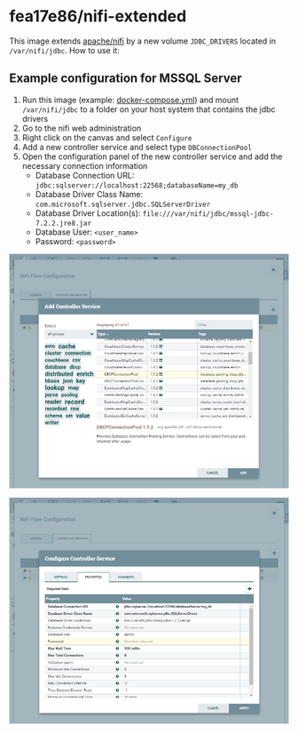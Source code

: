# fea17e86/nifi-extended

This image extends [apache/nifi](https://hub.docker.com/r/apache/nifi) by a new volume `JDBC_DRIVERS` located in `/var/nifi/jdbc`. How to use it:

## Example configuration for MSSQL Server

1. Run this image (example: [docker-compose.yml](./docker-compose.yml)) and mount `/var/nifi/jdbc` to a folder on your host system that contains the jdbc drivers
2. Go to the nifi web administration
3. Right click on the canvas and select `Configure`
4. Add a new controller service and select type `DBConnectionPool`
5. Open the configuration panel of the new controller service and add the necessary connection information
   - Database Connection URL: `jdbc:sqlserver://localhost:22568;databaseName=my_db`
   - Database Driver Class Name: `com.microsoft.sqlserver.jdbc.SQLServerDriver`
   - Database Driver Location(s): `file:///var/nifi/jdbc/mssql-jdbc-7.2.2.jre8.jar`
   - Database User: `<user_name>`
   - Password: `<password>`

![4. Add controller service](./docs/add-controller-service.png "4. Add controller service")

![5. Configure controller service](./docs/configure-controller-service.png "5. Configure controller service")